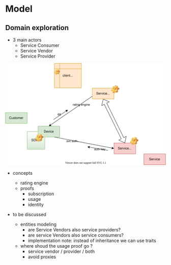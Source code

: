 # Model

## Domain exploration

- 3 main actors
    - Service Consumer
    - Service Vendor
    - Service Provider

![](./model-overview.drawio.svg)

- concepts
    - rating engine
    - proofs
        - subscription
        - usage
        - identity

- to be discussed
    - entities modeling
        - are Service Vendors also service providers?
        - are service Vendors also service consumers?
        - implementation note: instead of inheritance we can use traits
    - where shoud the usage proof go ?
        - service vendor / provider / both
        - avoid proxies
    